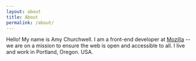 ```yaml
---
layout: about
title: About
permalink: /about/
---
```


Hello! My name is Amy Churchwell. I am a front-end developer at [Mozilla](https://mozilla.org) --we are on a mission to ensure the web is open and accessible to all. I live and work in Portland, Oregon. USA.
